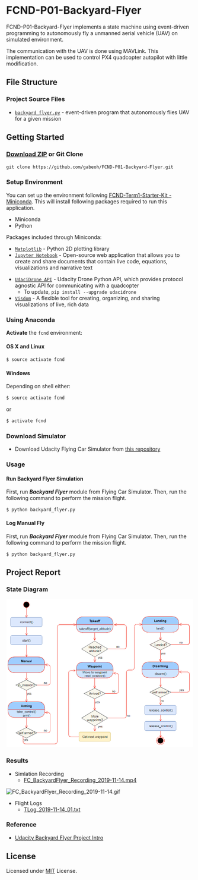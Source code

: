 # FCND-P01-Backyard-Flyer
FCND-P01-Backyard-Flyer implements a state machine using event-driven
programming to autonomously fly a unmanned aerial vehicle (UAV) on
simulated environment.

The communication with the UAV is done using MAVLink.  This implementation
can be used to control PX4 quadcopter autopilot with little modification.

## File Structure
### Project Source Files
* [`backyard_flyer.py`](backyard_flyer.py) - event-driven program
that autonomously flies UAV for a given mission 

## Getting Started
### [Download ZIP](https://github.com/gabeoh/FCND-P01-Backyard-Flyer/archive/master.zip) or Git Clone
```
git clone https://github.com/gabeoh/FCND-P01-Backyard-Flyer.git
```

### Setup Environment
You can set up the environment following
[FCND-Term1-Starter-Kit - Miniconda](https://github.com/udacity/FCND-Term1-Starter-Kit/blob/master/docs/configure_via_anaconda.md).
This will install following packages required to run this application.
- Miniconda
- Python

Packages included through Miniconda:
- [`Matplotlib`](https://matplotlib.org/) - Python 2D plotting library
- [`Jupyter Notebook`](http://jupyter.org/) - Open-source web application
that allows you to create and share documents that contain live code, 
equations, visualizations and narrative text
* [`UdaciDrone API`](https://github.com/udacity/udacidrone) - Udacity Drone
Python API, which provides protocol agnostic API for communicating with
a quadcopter
  - To update, `pip install --upgrade udacidrone`
* [`Visdom`](https://github.com/facebookresearch/visdom/) - A flexible tool for creating, 
organizing, and sharing visualizations of live, rich data

### Using Anaconda
**Activate** the `fcnd` environment:
#### OS X and Linux
```sh
$ source activate fcnd
```
#### Windows
Depending on shell either:
```sh
$ source activate fcnd
```
or
```sh
$ activate fcnd
```

### Download Simulator
- Download Udacity Flying Car Simulator from
[this repository](https://github.com/udacity/FCND-Simulator-Releases/releases)

### Usage

#### Run Backyard Flyer Simulation
First, run _**Backyard Flyer**_ module from Flying Car Simulator.
Then, run the following command to perform the mission flight. 
```
$ python backyard_flyer.py 
```

#### Log Manual Fly
First, run _**Backyard Flyer**_ module from Flying Car Simulator.
Then, run the following command to perform the mission flight. 
```
$ python backyard_flyer.py 
```

## Project Report
### State Diagram
![State Diagram](FC_BackyardFlyer_StateDiagram_2019-11-14.png)

### Results
* Simlation Recording
    * [FC_BackyardFlyer_Recording_2019-11-14.mp4](FC_BackyardFlyer_Recording_2019-11-14.mp4)

![FC_BackyardFlyer_Recording_2019-11-14.gif](results/FC_BackyardFlyer_Recording_2019-11-14.gif)

* Flight Logs
    *  [TLog_2019-11-14_01.txt](results/TLog_2019-11-14_01.txt)
    
### Reference
* [Udacity Backyard Flyer Project Intro](https://github.com/udacity/FCND-Backyard-Flyer)

## License
Licensed under [MIT](LICENSE) License.
